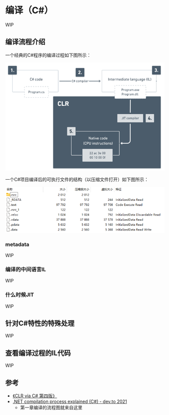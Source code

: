 # 编译（C#）

WIP

## 编译流程介绍

一个经典的C#程序的编译过程如下图所示：

<img src="../img/csharp-compile-1.png" width="600">

一个C#项目编译后的可执行文件的结构（以压缩文件打开）如下图所示：

<img src='../img/csharp-compile-2.png'>

### metadata

WIP

### 编译的中间语言IL

WIP

### 什么时候JIT

WIP

## 针对C#特性的特殊处理

WIP

## 查看编译过程的IL代码

WIP

## 参考
- [《CLR via C# 第四版》](https://book.douban.com/subject/26285940)
- [.NET compilation process explained (C#) - dev.to 2021](https://dev.to/kcrnac/net-execution-process-explained-c-1b7a)
    - 第一章编译的流程图就来自这里